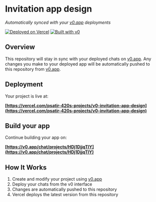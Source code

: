 # Invitation app design

*Automatically synced with your [v0.app](https://v0.app) deployments*

[![Deployed on Vercel](https://img.shields.io/badge/Deployed%20on-Vercel-black?style=for-the-badge&logo=vercel)](https://vercel.com/psatir-420s-projects/v0-invitation-app-design)
[![Built with v0](https://img.shields.io/badge/Built%20with-v0.app-black?style=for-the-badge)](https://v0.app/chat/projects/HDj1DjjqTIY)

## Overview

This repository will stay in sync with your deployed chats on [v0.app](https://v0.app).
Any changes you make to your deployed app will be automatically pushed to this repository from [v0.app](https://v0.app).

## Deployment

Your project is live at:

**[https://vercel.com/psatir-420s-projects/v0-invitation-app-design](https://vercel.com/psatir-420s-projects/v0-invitation-app-design)**

## Build your app

Continue building your app on:

**[https://v0.app/chat/projects/HDj1DjjqTIY](https://v0.app/chat/projects/HDj1DjjqTIY)**

## How It Works

1. Create and modify your project using [v0.app](https://v0.app)
2. Deploy your chats from the v0 interface
3. Changes are automatically pushed to this repository
4. Vercel deploys the latest version from this repository